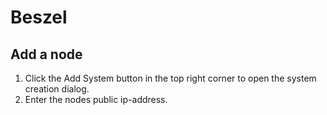 # Beszel

## Add a node
1. Click the Add System button in the top right corner to open the system creation dialog.
2. Enter the nodes public ip-address.
